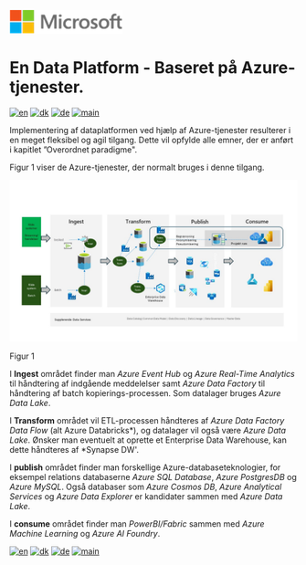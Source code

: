 ![microsoft](../../images/microsoft.png)

# En Data Platform - Baseret på Azure-tjenester.

[![en](https://img.shields.io/badge/lang-en-red.svg)](Azure.md)
[![dk](https://img.shields.io/badge/lang-da--dk-green.svg)](Azure-da.md)
[![de](https://img.shields.io/badge/lang-de-yellow.svg)](Azure-de.md)
[![main](https://img.shields.io/badge/main-document-blue.svg)](../../README.md)

Implementering af dataplatformen ved hjælp af Azure-tjenester resulterer i en meget fleksibel og agil tilgang. Dette vil opfylde alle emner, der er anført i kapitlet ”Overordnet paradigme".

Figur 1 viser de Azure-tjenester, der normalt bruges i denne tilgang.

![figur 1](../../images/danish/Slide5.JPG)

Figur 1

I **Ingest** området finder man *Azure Event Hub* og *Azure Real-Time Analytics* til håndtering af indgående meddelelser samt *Azure Data Factory* til håndtering af batch kopierings-processen. Som datalager bruges *Azure Data Lake*.

I **Transform** området vil ETL-processen håndteres af *Azure Data Factory Data Flow* (alt Azure Databricks*), og datalager vil også være *Azure Data Lake*. Ønsker man eventuelt at oprette et Enterprise Data Warehouse, kan dette håndteres af *Synapse DW'.

I **publish** området finder man forskellige Azure-databaseteknologier, for eksempel relations databaserne *Azure SQL Database*, *Azure PostgresDB* og *Azure MySQL*. Også databaser som *Azure Cosmos DB*, *Azure Analytical Services* og *Azure Data Explorer* er kandidater sammen med *Azure Data Lake*.

I **consume** området finder man *PowerBI/Fabric* sammen med *Azure Machine Learning* og *Azure AI Foundry*.

[![en](https://img.shields.io/badge/lang-en-red.svg)](Azure.md)
[![dk](https://img.shields.io/badge/lang-da--dk-green.svg)](Azure-da.md)
[![de](https://img.shields.io/badge/lang-de-yellow.svg)](Azure-de.md)
[![main](https://img.shields.io/badge/main-document-blue.svg)](../../README.md)